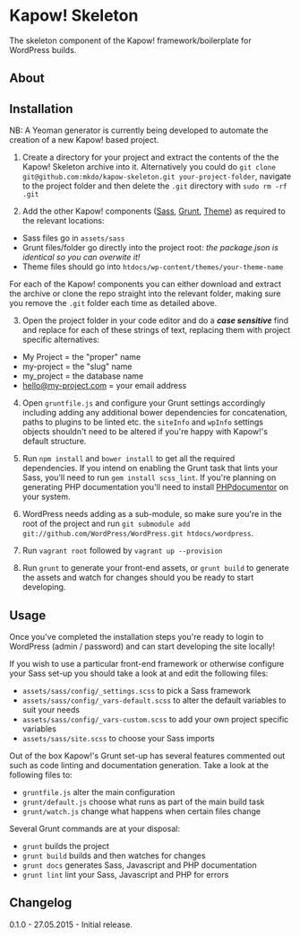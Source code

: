 # Kapow! Skeleton

The skeleton component of the Kapow! framework/boilerplate for WordPress builds.

## About



## Installation

NB: A Yeoman generator is currently being developed to automate the creation of a new Kapow! based project.

1) Create a directory for your project and extract the contents of the the Kapow! Skeleton archive into it. Alternatively you could do `git clone git@github.com:mkdo/kapow-skeleton.git your-project-folder`, navigate to the project folder and then delete the `.git` directory with `sudo rm -rf .git`

2) Add the other Kapow! components ([Sass](https://github.com/mkdo/kapow-sass), [Grunt](https://github.com/mkdo/kapow-grunt), [Theme](https://github.com/mkdo/kapow-theme)) as required to the relevant locations:

- Sass files go in `assets/sass`
- Grunt files/folder go directly into the project root: *the package.json is identical so you can overwite it!*
- Theme files should go into `htdocs/wp-content/themes/your-theme-name`

For each of the Kapow! components you can either download and extract the archive or clone the repo straight into the relevant folder, making sure you remove the `.git` folder each time as detailed above.

3) Open the project folder in your code editor and do a ***case sensitive*** find and replace for each of these strings of text, replacing them with project specific alternatives:

- My Project = the "proper" name 
- my-project = the "slug" name
- my_project = the database name 
- hello@my-project.com = your email address

4) Open `gruntfile.js` and configure your Grunt settings accordingly including adding any additional bower dependencies for concatenation, paths to plugins to be linted etc. the `siteInfo` and `wpInfo` settings objects shouldn't need to be altered if you're happy with Kapow!'s default structure.

5) Run `npm install` and `bower install` to get all the required dependencies. If you intend on enabling the Grunt task that lints your Sass, you'll need to run `gem install scss_lint`. If you're planning on generating PHP documentation you'll need to install [PHPdocumentor](http://www.phpdoc.org/docs/latest/getting-started/installing.html) on your system.

6) WordPress needs adding as a sub-module, so make sure you're in the root of the project and run `git submodule add git://github.com/WordPress/WordPress.git htdocs/wordpress`. 

7) Run `vagrant root` followed by `vagrant up --provision`

8) Run `grunt` to generate your front-end assets, or `grunt build` to generate the assets and watch for changes should you be ready to start developing.

## Usage

Once you've completed the installation steps you're ready to login to WordPress (admin / password) and can start developing the site locally!

If you wish to use a particular front-end framework or otherwise configure your Sass set-up you should take a look at and edit the following files:

- `assets/sass/config/_settings.scss` to pick a Sass framework
- `assets/sass/config/_vars-default.scss` to alter the default variables to suit your needs
- `assets/sass/config/_vars-custom.scss` to add your own project specific variables
- `assets/sass/site.scss` to choose your Sass imports

Out of the box Kapow!'s Grunt set-up has several features commented out such as code linting and documentation generation. Take a look at the following files to:

- `gruntfile.js` alter the main configuration
- `grunt/default.js` choose what runs as part of the main build task
- `grunt/watch.js` change what happens when certain files change

Several Grunt commands are at your disposal:

- `grunt` builds the project
- `grunt build` builds and then watches for changes
- `grunt docs` generates Sass, Javascript and PHP documentation
- `grunt lint` lint your Sass, Javascript and PHP for errors

## Changelog

0.1.0 - 27.05.2015 - Initial release.
